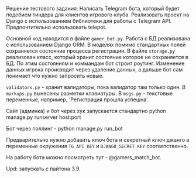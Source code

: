 Решение тестового задания: Написать Telegram бота, который будет подобием тиндера для клиентов игрового клуба. Реализовать проект на Django с использованием библиотеки для работы с Telegram API. Предпочтительно использовать telepot.

Основной код находится в файле `gamer_bot.py`. Работа с БД реализована с использованием Django ORM. В моделях помимо стандартных полей сохраняется состояние процесса регистрации. В файле `storage.py` реализован класс, который хранит состояние которое не сохраняется в БД. По этим состояниям и коммандам бот строит роутинг. Изменение данных игрока происходит через удаление данных, а дальше бот сам понимает что нужно запросить  новые.

`validators.py` - хранит валидаторы, пока валидатор там только один.
В `markups.py` вынесены разметки клавиатуры. В `msgs.py` - текстовые переменные, например, 'Регистрация прошла успешна'.

Сайт (админка) и бот через хук запускается стандартно python manage.py runserver host:port

Бот через поллинг - python manage.py run_bot

Предварительно нужно добавить ключ бота и секретный ключ джанго в переменные окружения `TG_API_KEY` и `DJANGO_SECRET_KEY` соответственно.

На работу бота можно посмотреть тут - @gamers_match_bot.

Upd: запускать с пайтона 3.9. 




